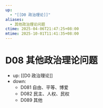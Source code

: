 ```yaml
---
up:
  - "[[D0 政治理论]]"
aliases:
  - 其他政治理论问题
ctime: 2025-04-06T21:47:25+08:00
mtime: 2025-10-01T11:41:35+08:00
---
```


# D08 其他政治理论问题

- up: [[D0 政治理论]]
- down:	
	- D081 自由、平等、博爱
	- D082 民主、人权、民权
	- D089 其他
	
